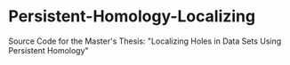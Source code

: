 # Persistent-Homology-Localizing
Source Code for the Master's Thesis: "Localizing Holes in Data Sets Using Persistent Homology"
